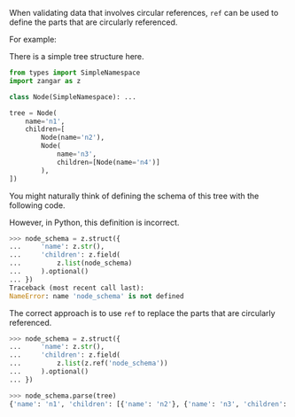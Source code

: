 When validating data that involves circular references, `ref` can be used to define the parts that are circularly referenced.

For example:

There is a simple tree structure here.

```python
from types import SimpleNamespace
import zangar as z

class Node(SimpleNamespace): ...

tree = Node(
    name='n1',
    children=[
        Node(name='n2'),
        Node(
            name='n3',
            children=[Node(name='n4')]
        ),
])
```

You might naturally think of defining the schema of this tree with the following code.

However, in Python, this definition is incorrect.

```py hl_lines="4"
>>> node_schema = z.struct({
...     'name': z.str(),
...     'children': z.field(
...         z.list(node_schema)
...     ).optional()
... })
Traceback (most recent call last):
NameError: name 'node_schema' is not defined

```

The correct approach is to use `ref` to replace the parts that are circularly referenced.

```py hl_lines="4"
>>> node_schema = z.struct({
...     'name': z.str(),
...     'children': z.field(
...         z.list(z.ref('node_schema'))
...     ).optional()
... })

>>> node_schema.parse(tree)
{'name': 'n1', 'children': [{'name': 'n2'}, {'name': 'n3', 'children': [{'name': 'n4'}]}]}

```
